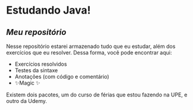 # Estudando Java!
## _Meu repositório_

Nesse repositório estarei armazenado tudo que eu estudar, além dos exercícios que eu resolver. Dessa forma, você pode encontrar aqui:

- Exercícios resolvidos
- Testes da sintaxe
- Anotações (com código e comentário)
- ✨Magic ✨

Existem dois pacotes, um do curso de férias que estou fazendo na UPE, e outro da Udemy.
